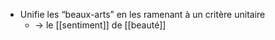 - Unifie les “beaux-arts” en les ramenant à un critère unitaire
  - → le [[sentiment]] de [[beauté]]